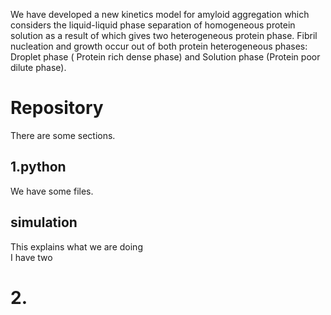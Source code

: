 We have developed a new kinetics model for amyloid aggregation which considers the liquid-liquid phase separation of homogeneous protein solution as a result of which gives two heterogeneous protein phase. Fibril nucleation and growth occur out of both protein heterogeneous phases: Droplet phase ( Protein rich dense phase) and Solution phase (Protein poor dilute phase). 
# Repository  
There are some sections.  
## 1.python  
We have some files.
## simulation
This explains what we are doing  
I have two

# 2. 
